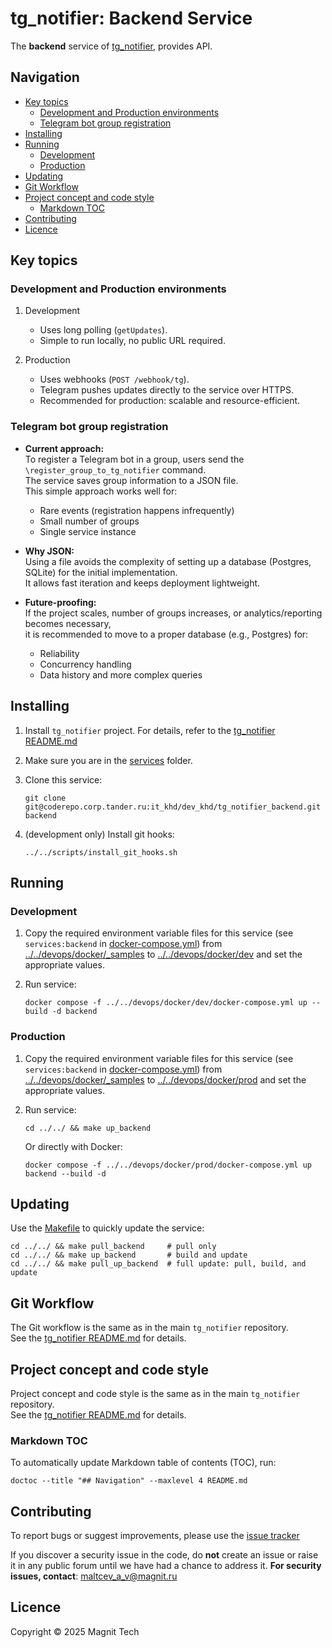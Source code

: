 # tg_notifier: Backend Service

The **backend** service of [tg_notifier](https://coderepo.corp.tander.ru/it_khd/dev_khd/tg_notifier), provides API.


<!-- START doctoc generated TOC please keep comment here to allow auto update -->
<!-- DON'T EDIT THIS SECTION, INSTEAD RE-RUN doctoc TO UPDATE -->
## Navigation

- [Key topics](#key-topics)
  - [Development and Production environments](#development-and-production-environments)
  - [Telegram bot group registration](#telegram-bot-group-registration)
- [Installing](#installing)
- [Running](#running)
  - [Development](#development)
  - [Production](#production)
- [Updating](#updating)
- [Git Workflow](#git-workflow)
- [Project concept and code style](#project-concept-and-code-style)
  - [Markdown TOC](#markdown-toc)
- [Contributing](#contributing)
- [Licence](#licence)

<!-- END doctoc generated TOC please keep comment here to allow auto update -->


## Key topics


### Development and Production environments

1. Development
   - Uses long polling (`getUpdates`).  
   - Simple to run locally, no public URL required.  

2. Production
   - Uses webhooks (`POST /webhook/tg`).  
   - Telegram pushes updates directly to the service over HTTPS.  
   - Recommended for production: scalable and resource-efficient.


### Telegram bot group registration

- **Current approach:**  
  To register a Telegram bot in a group, users send the `\register_group_to_tg_notifier` command.  
  The service saves group information to a JSON file.  
  This simple approach works well for:
  - Rare events (registration happens infrequently)
  - Small number of groups
  - Single service instance

- **Why JSON:**  
  Using a file avoids the complexity of setting up a database (Postgres, SQLite) for the initial implementation.  
  It allows fast iteration and keeps deployment lightweight.

- **Future-proofing:**  
  If the project scales, number of groups increases, or analytics/reporting becomes necessary,  
  it is recommended to move to a proper database (e.g., Postgres) for:
  - Reliability
  - Concurrency handling
  - Data history and more complex queries


## Installing

1. Install `tg_notifier` project. For details, refer to the [tg_notifier README.md](../../README.md#installing)

2. Make sure you are in the [services](../../services) folder.

3. Clone this service:

   ```shell
   git clone git@coderepo.corp.tander.ru:it_khd/dev_khd/tg_notifier_backend.git backend
   ```
   
4. (development only) Install git hooks:

    ```shell
    ../../scripts/install_git_hooks.sh
    ```


## Running

### Development

1. Copy the required environment variable files for this service 
   (see `services:backend` in [docker-compose.yml](../../devops/docker/dev/docker-compose.yml)) 
   from [../../devops/docker/_samples](../../devops/docker/_samples) 
   to [../../devops/docker/dev](../../devops/docker/dev) and set the appropriate values.

2. Run service:

   ```shell
   docker compose -f ../../devops/docker/dev/docker-compose.yml up --build -d backend
   ```


### Production

1. Copy the required environment variable files for this service 
   (see `services:backend` in [docker-compose.yml](../../devops/docker/prod/docker-compose.yml)) 
   from [../../devops/docker/_samples](../../devops/docker/_samples) 
   to [../../devops/docker/prod](../../devops/docker/prod) and set the appropriate values.

2. Run service:

   ```shell
   cd ../../ && make up_backend
   ```

   Or directly with Docker:

   ```shell
   docker compose -f ../../devops/docker/prod/docker-compose.yml up backend --build -d
   ```


## Updating

Use the [Makefile](../../Makefile) to quickly update the service:

```shell
cd ../../ && make pull_backend     # pull only
cd ../../ && make up_backend       # build and update
cd ../../ && make pull_up_backend  # full update: pull, build, and update
```


## Git Workflow

The Git workflow is the same as in the main `tg_notifier` repository.  
See the [tg_notifier README.md](../../README.md#git-workflow) for details.


## Project concept and code style

Project concept and code style is the same as in the main `tg_notifier` repository.  
See the [tg_notifier README.md](../../README.md#project-concept-and-code-style) for details.


### Markdown TOC

To automatically update Markdown table of contents (TOC), run:

```shell
doctoc --title "## Navigation" --maxlevel 4 README.md
```


## Contributing

To report bugs or suggest improvements, please use the 
[issue tracker](https://coderepo.corp.tander.ru/it_khd/dev_khd/tg_notifier_backend/-/issues)

If you discover a security issue in the code, do **not** create an issue or raise it in any public forum 
until we have had a chance to address it. **For security issues, contact**: maltcev_a_v@magnit.ru


## Licence

Copyright © 2025 Magnit Tech
